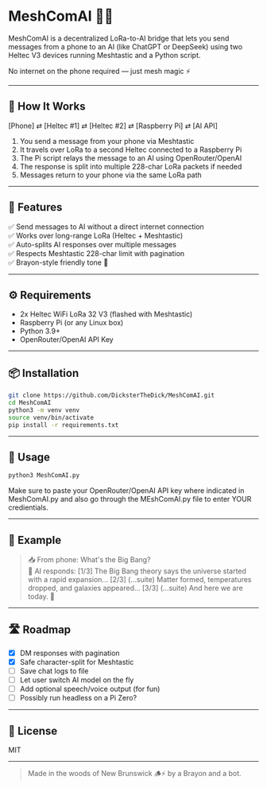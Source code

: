 # MeshComAI 🤖📡

MeshComAI is a decentralized LoRa-to-AI bridge that lets you send messages from a phone to an AI (like ChatGPT or DeepSeek) using two Heltec V3 devices running Meshtastic and a Python script.

No internet on the phone required — just mesh magic ⚡

---

## 🔗 How It Works

[Phone] ⇄ [Heltec #1] ⇄ [Heltec #2] ⇄ [Raspberry Pi] ⇄ [AI API]

1. You send a message from your phone via Meshtastic  
2. It travels over LoRa to a second Heltec connected to a Raspberry Pi  
3. The Pi script relays the message to an AI using OpenRouter/OpenAI  
4. The response is split into multiple 228-char LoRa packets if needed  
5. Messages return to your phone via the same LoRa path

---

## 🚀 Features

✅ Send messages to AI without a direct internet connection  
✅ Works over long-range LoRa (Heltec + Meshtastic)  
✅ Auto-splits AI responses over multiple messages  
✅ Respects Meshtastic 228-char limit with pagination  
✅ Brayon-style friendly tone 🧢

---

## ⚙️ Requirements

- 2x Heltec WiFi LoRa 32 V3 (flashed with Meshtastic)
- Raspberry Pi (or any Linux box)
- Python 3.9+
- OpenRouter/OpenAI API Key

---

## 📦 Installation

```bash
git clone https://github.com/DicksterTheDick/MeshComAI.git
cd MeshComAI
python3 -m venv venv
source venv/bin/activate
pip install -r requirements.txt
```

---

## 🧠 Usage

```bash
python3 MeshComAI.py
```

Make sure to paste your OpenRouter/OpenAI API key where indicated in MeshComAI.py and also go through
the MEshComAI.py file to enter YOUR credientials.

---

## 💬 Example

> 📥 From phone: What's the Big Bang?  
> 🤖 AI responds:
[1/3] The Big Bang theory says the universe started with a rapid expansion...
[2/3] (...suite) Matter formed, temperatures dropped, and galaxies appeared...
[3/3] (...suite) And here we are today. 🌌

---

## 🛣 Roadmap

- [x] DM responses with pagination
- [x] Safe character-split for Meshtastic
- [ ] Save chat logs to file
- [ ] Let user switch AI model on the fly
- [ ] Add optional speech/voice output (for fun)
- [ ] Possibly run headless on a Pi Zero?

---

## 📄 License

MIT

---

> Made in the woods of New Brunswick 🪵⚡ by a Brayon and a bot.
